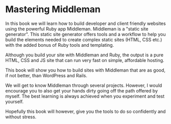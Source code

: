 # Mastering Middleman

In this book we will learn how to build developer and client friendly websites using the powerful Ruby app Middleman. Middleman is a "static site generator". This static site generator offers tools and a workflow to help you build the elements needed to create complex static sites (HTML, CSS etc.) with the added bonus of Ruby tools and templating.

Although you build your site with Middleman and Ruby, the output is a pure HTML, CSS and JS site that can run very fast on simple, affordable hosting.

This book will show you how to build sites with Middleman that are as good, if not better, than WordPress and Rails.

We will get to know Middleman through several projects. However, I would encourage you to also get your hands dirty going off the path offered by myself. The best learning is always achieved when you experiment and test yourself.

Hopefully this book will however, give you the tools to do so confidently and without stress.
